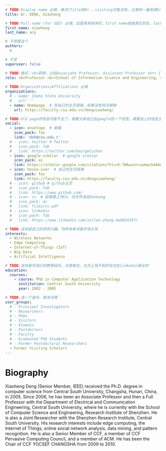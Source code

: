 ```yaml
---
# TODO:Display name 必填，格式[Title如Dr.，visiting可能没有，注意统一最高是Dr. 而不是Prof.] [全大写的Last name][, ][首字母大写的Last name]
title: Dr. DENG, Xiaoheng

# TODO:Full name (for SEO) 必填，这是用来排序的，first name就填真实的名，last_name一定按照excel填写
first_name: xiaoheng  
last_name: acy

# 不用管这个
authors:
  # 

# 不变
superuser: false

# TODO:格式：<b>职称，比如Associate Professor, Assistant Professor <br> {工作单位}, {工作国家:China、USA等}</b>
role: <b>Professor <br>School of Information Science and Engineering, <br>Central South University, China</b>
 
# TODO:Organizations/Affiliations 必填
organizations:
  # - name: Idaho State University 
  #   url: ''
  - name: Homepage  # 写自己的主页链接，如果没有则注释掉
    url: https://faculty.csu.edu.cn/dengxiaoheng/

# TODO:Old page的信息可能不全了，需要大家自己在google找一下信息。需要加上的信息主要包含email、google scholar、个人主页、linkedin
social:
  - icon: envelope  # 邮箱
    icon_pack: fas
    link: 'dxh@csu.edu.c'
  # - icon: twitter # Twitter
  #   icon_pack: fab  
  #   link: https://twitter.com/GeorgeCushen
  - icon: google-scholar  # google scholar
    icon_pack: ai
    link: https://scholar.google.com/citations?hl=zh-TW&user=zwmacb4AAAAJ
  - icon: house-user  # 自己的主页链接
    icon_pack: fas
    link: https://faculty.csu.edu.cn/dengxiaoheng/
  # - icon: github # github主页
  #   icon_pack: fab   
  #   link: https://www.github.com/
  # - icon: cv  # 如果要上传CV，将文件发给Senkang
  #   icon_pack: ai
  #   link: files/cv.pdf
  # - icon: linkedin 
  #   icon_pack: fab
  #   link: https://www.linkedin.com/in/lan-zhang-4a0924197/

# TODO:这块是自己的研究兴趣，均所有单词首字母大写
interests:
  - Wireless Networks
  - Edge Computing
  - Internet-of-Things (IoT)
  - Big Data
  - Artificial Intelligence

# TODO:这块是写他们的教育经历，注意格式。主页上找不到的往往在linkedin是全的
education:
  courses:
    - course: PhD in Computer Application Technology
      institution: Central South University
      year: 2002 - 2005

# TODO:选一个身份，取消注释
user_groups:
  # - Principal Investigators
  # - Researchers
  # - PhDs
  # - Visitors
  # - Alumnis
  # - Postdoctors
  # - Faculty
  # - Graduated PhD Students
  # - Former Postdoctoral Researchers
  - Former Visiting Scholars
---
```

<!-- TODO:写自己的Biography -->
# Biography
<!-- 这部分不要写他们的PhD招生信息，直接复制他们主页的个人简介。实在没有，在excel备注一下{个人资料缺失}再提交给我 -->
<!-- <p style="text-align:justify">  -->
Xiaoheng Deng (Senior Member, IEEE) received the Ph.D. degree in computer science from Central South University, Changsha, Hunan, China, in 2005. Since 2006, he has been an Associate Professor and then a Full Professor with the Department of Electrical and Communication Engineering, Central South University, where he is currently with the School of Computer Science and Engineering, Research Institute of Shenzhen. He is also a Joint Researcher with the Shenzhen Research Institute, Central South University. His research interests include edge computing, the Internet of Things, online social network analysis, data mining, and pattern recognition. He is also a Senior Member of CCF, a member of CCF Pervasive Computing Council, and a member of ACM. He has been the Chair of CCF YOCSEF CHANGSHA from 2009 to 2010.